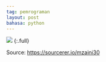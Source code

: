```yaml
---
tag: pemrograman
layout: post
bahasa: python
---
```


![](https://lh3.googleusercontent.com/-sEqiLm3VHtc/XISJpgjD4GI/AAAAAAAADTU/RHjz2zwG44kORp1obYRG69P5Zl4BTlPcgCLcBGAs/w1200/screencapture-sourcerer-io-mzaini30-2019-03-10-11_40_05.png)
{:.full}

Source: <https://sourcerer.io/mzaini30>